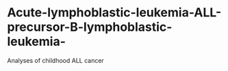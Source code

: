 # Acute-lymphoblastic-leukemia-ALL-precursor-B-lymphoblastic-leukemia-
Analyses of childhood ALL cancer 
